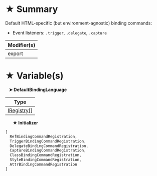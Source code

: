 # &#9733; Summary

Default HTML-specific (but environment-agnostic) binding commands:
- Event listeners: `.trigger`, `.delegate`, `.capture`

| Modifier(s)                            |
|----------------------------------------|
| export |

# &#9733; Variable(s)

&nbsp;&nbsp; **&#10148; DefaultBindingLanguage**

| Type                        |
|-----------------------------|
| [IRegistry](/kernel/interface/di/iregistry.md)[] |

&nbsp;&nbsp;&nbsp;&nbsp;&nbsp; **&#9733; Initializer**

```ts
[
  RefBindingCommandRegistration,
  TriggerBindingCommandRegistration,
  DelegateBindingCommandRegistration,
  CaptureBindingCommandRegistration,
  ClassBindingCommandRegistration,
  StyleBindingCommandRegistration,
  AttrBindingCommandRegistration
]
```